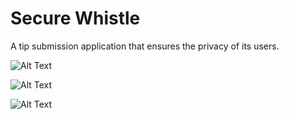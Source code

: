 # Secure Whistle
A tip submission application that ensures the privacy of its users.

![Alt Text](http://i.imgur.com/gkJB0V0.png?1)

![Alt Text](http://i.imgur.com/kvljaax.png?1)

![Alt Text](http://i.imgur.com/f8FY5PM.png?1)
